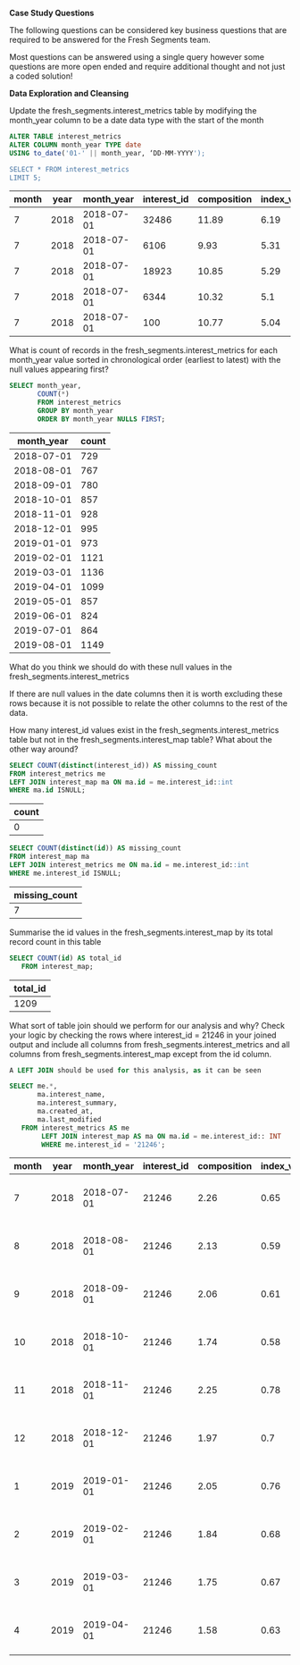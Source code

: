 **Case Study Questions**

The following questions can be considered key business questions that are required to be answered for the Fresh Segments team.

Most questions can be answered using a single query however some questions are more open ended and require additional thought and not just a coded solution!

**Data Exploration and Cleansing**

Update the fresh_segments.interest_metrics table by modifying the month_year column to be a date data type with the start of the month

```sql
ALTER TABLE interest_metrics
ALTER COLUMN month_year TYPE date
USING to_date('01-' || month_year, ‘DD-MM-YYYY');

SELECT * FROM interest_metrics
LIMIT 5;
```

| month | year | month_year | interest_id | composition | index_value | ranking | percentile_ranking |
|-------|------|------------|-------------|-------------|-------------|---------|--------------------|
| 7 | 2018 | 2018-07-01 | 32486 | 11.89 |	6.19 |	1 |	99.86 |
| 7 | 2018 | 2018-07-01 | 6106 | 9.93 |	5.31 |	2 |	99.73 |
| 7 | 2018 | 2018-07-01 | 18923 | 10.85 |	5.29 |	3 |	99.59 |
| 7 | 2018 | 2018-07-01 | 6344 | 10.32 |	5.1 |	4	 | 99.45 |
| 7 | 2018 | 2018-07-01 | 100 | 10.77 |	5.04 |	5	 | 99.31 |

What is count of records in the fresh_segments.interest_metrics for each month_year value sorted in chronological order (earliest to latest) with the null values appearing first?

```sql
SELECT month_year,
       COUNT(*)
	   FROM interest_metrics
	   GROUP BY month_year
	   ORDER BY month_year NULLS FIRST;
```

| month_year | count |
|------------|-------|
| 2018-07-01 |	729 |
 | 2018-08-01 |	767 | 
| 2018-09-01 |	780 |
| 2018-10-01 |	857 |
| 2018-11-01 |	928 |
| 2018-12-01 |	995 |
| 2019-01-01 |	973 |
| 2019-02-01 |	1121 |
| 2019-03-01 |	1136 |
| 2019-04-01 |	1099 |
| 2019-05-01 |	857 |
| 2019-06-01 | 824 |
| 2019-07-01 | 864 |
| 2019-08-01 |	1149 |

What do you think we should do with these null values in the fresh_segments.interest_metrics

If there are null values in the date columns then it is worth excluding these rows because it is not possible to relate the other columns to the rest of the data.

 
How many interest_id values exist in the fresh_segments.interest_metrics table but not in the fresh_segments.interest_map table? What about the other way around?


```sql
SELECT COUNT(distinct(interest_id)) AS missing_count
FROM interest_metrics me
LEFT JOIN interest_map ma ON ma.id = me.interest_id::int
WHERE ma.id ISNULL;
```

| count |
|-------|
| 0 |

```sql
SELECT COUNT(distinct(id)) AS missing_count
FROM interest_map ma
LEFT JOIN interest_metrics me ON ma.id = me.interest_id::int
WHERE me.interest_id ISNULL;
```

| missing_count |
|---------------|
| 7 |

Summarise the id values in the fresh_segments.interest_map by its total record count in this table

```sql
SELECT COUNT(id) AS total_id
   FROM interest_map;
 ```
  
| total_id |
|----------|
| 1209 |


What sort of table join should we perform for our analysis and why? Check your logic by checking the rows where interest_id = 21246 in your joined output and include all columns from fresh_segments.interest_metrics and all columns from fresh_segments.interest_map except from the id column.

```sql
A LEFT JOIN should be used for this analysis, as it can be seen 

SELECT me.*,
       ma.interest_name,
	   ma.interest_summary,
	   ma.created_at,
	   ma.last_modified
   FROM interest_metrics AS me
        LEFT JOIN interest_map AS ma ON ma.id = me.interest_id:: INT 
		WHERE me.interest_id = '21246';
```

| month | year | month_year | interest_id | composition | index_value | ranking | percentile_ranking | interest_name |	interest_summary | created_at | last_modified |
|-------|------|------------|-------------|-------------|-------------|---------|--------------------|---------------|-------------------|------------|---------------|
| 7 	| 2018 | 2018-07-01 | 21246 |	2.26 | 0.65 |	722 |	0.96 |	Readers of El Salvadoran Content | People reading news from El Salvadoran media sources. |	2018-06-11 17:50:04 |	"2018-06-11 17:50:04 | 
| 8 |	2018 |	2018-08-01 |	21246 |	2.13 |	0.59 |	765 |	0.26 |	Readers of El Salvadoran Content |	People reading news from El Salvadoran media sources. |	2018-06-11 17:50:04 |	2018-06-11 17:50:04 |
| 9 |	2018	| 2018-09-01 |	 21246 | 2.06 |	0.61 |	774 | 	0.77 |	Readers of El Salvadoran Content |	People reading news from El Salvadoran media sources. |	2018-06-11 17:50:04 |	 2018-06-11 17:50:04 |
| 10 |	2018	| 2018-10-01 |	21246 |	1.74 |	0.58 |	855 |	0.23 |	Readers of El Salvadoran Content |	People reading news from El Salvadoran media sources. |	2018-06-11 17:50:04 |	2018-06-11 17:50:04 |
| 11 |	2018 |	 2018-11-01 |	 21246 | 2.25 |	0.78 |	 908 |	2.16	 | Readers of El Salvadoran Content | People reading news from El Salvadoran media sources. |	2018-06-11 17:50:04 |	2018-06-11 17:50:04 |
 | 12 | 2018 |	2018-12-01 |	21246 |	1.97 |	0.7 |	983 |	1.21	 | Readers of El Salvadoran Content |	People reading news from El Salvadoran media sources. |	2018-06-11 17:50:04 |	2018-06-11 17:50:04 |
| 1 |	2019 |	2019-01-01 |	21246 |	2.05 |	0.76 |	954 |	1.95 |	Readers of El Salvadoran Content |	People reading news from El Salvadoran media sources.| 	2018-06-11 17:50:04 |	2018-06-11 17:50:04 |
| 2 |	2019 |	2019-02-01 |	21246 |	1.84 |	0.68 |	1109 |	1.07 |	Readers of El Salvadoran Content |	People reading news from El Salvadoran media sources. |	2018-06-11 17:50:04 |	2018-06-11 17:50:04 |
| 3 |	2019  | 2019-03-01 |	21246 |	1.75 |	0.67 |	1123 |	1.14 |	Readers of El Salvadoran Content |	People reading news from El Salvadoran media sources. |	2018-06-11 17:50:04 |	2018-06-11 17:50:04 |
| 4 |	2019 |	2019-04-01 |	21246 |	1.58 |	0.63 |	1092 |	0.64	 | Readers of El Salvadoran Content |  People reading news from El Salvadoran media sources. |	2018-06-11 17:50:04 |	2018-06-11 17:50:04 |
			
